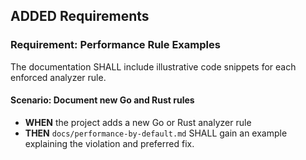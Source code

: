 ## ADDED Requirements
### Requirement: Performance Rule Examples
The documentation SHALL include illustrative code snippets for each enforced analyzer rule.

#### Scenario: Document new Go and Rust rules
- **WHEN** the project adds a new Go or Rust analyzer rule
- **THEN** `docs/performance-by-default.md` SHALL gain an example explaining the violation and preferred fix.
